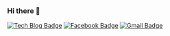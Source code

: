 ### Hi there 👋

[![Tech Blog Badge](http://img.shields.io/badge/-Tech%20blog-black?style=flat-square&logo=github&link=https://https://kangsu-2ji.tistory.com//)](https://https://kangsu-2ji.tistory.com//)
[![Facebook Badge](https://img.shields.io/badge/facebook-1877f2?style=flat-square&logo=facebook&logoColor=white&link=https://www.https://www.facebook.com/astnwl321/)](https://www.https://www.facebook.com/astnwl321/)
[![Gmail Badge](https://img.shields.io/badge/Gmail-d14836?style=flat-square&logo=Gmail&logoColor=white&link=mailto:astnwl321@gmail.com)](mailto:astnwl321@gmail.com)
	
	

<!--
**KangSuzy/KangSuzy** is a ✨ _special_ ✨ repository because its `README.md` (this file) appears on your GitHub profile.

Here are some ideas to get you started:

- 🔭 I’m currently working on ...
- 🌱 I’m currently learning ...
- 👯 I’m looking to collaborate on ...
- 🤔 I’m looking for help with ...
- 💬 Ask me about ...
- 📫 How to reach me: ...
- 😄 Pronouns: ...
- ⚡ Fun fact: ...
-->

